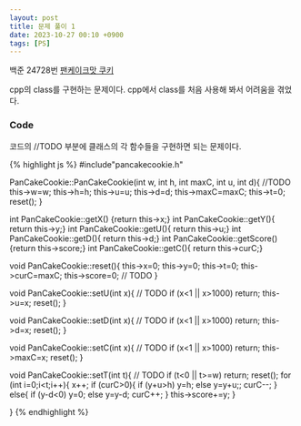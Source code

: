 ```yaml
---
layout: post
title: 문제 풀이 1
date: 2023-10-27 00:10 +0900
tags: [PS]
---
```



백준 24728번 [팬케이크맛 쿠키](https://www.acmicpc.net/problem/24728)

cpp의 class를 구현하는 문제이다. cpp에서 class를 처음 사용해 봐서 어려움을 겪었다.

### Code

코드의 //TODO 부분에 클래스의 각 함수들을 구현하면 되는 문제이다.


{% highlight js %}
#include"pancakecookie.h"

PanCakeCookie::PanCakeCookie(int w, int h, int maxC, int u, int d){
	//TODO
	this->w=w;
	this->h=h;
	this->u=u;
	this->d=d;
	this->maxC=maxC;
	this->t=0;
	reset();
}

int PanCakeCookie::getX() {return this->x;}
int PanCakeCookie::getY(){ return this->y;}
int PanCakeCookie::getU(){ return this->u;}
int PanCakeCookie::getD(){ return this->d;}
int PanCakeCookie::getScore() {return this->score;}
int PanCakeCookie::getC(){ return this->curC;}

void PanCakeCookie::reset(){
	this->x=0;
	this->y=0;
	this->t=0;
	this->curC=maxC;
	this->score=0;
	// TODO 
}

void PanCakeCookie::setU(int x){
	// TODO 
	if (x<1 || x>1000) return;
	this->u=x;
	reset();
}

void PanCakeCookie::setD(int x){
	// TODO
	if (x<1 || x>1000) return;
	this->d=x;
	reset();
}

void PanCakeCookie::setC(int x){
	// TODO
	if (x<1 || x>1000) return;
	this->maxC=x;
	reset();
}

void PanCakeCookie::setT(int t){
	// TODO
	if (t<0 || t>=w) return;
	reset();
	for (int i=0;i<t;i++){
		x++;
		if (curC>0){
			if (y+u>h) y=h;
			else y=y+u;;
			curC--;
		}
		else{
			if (y-d<0) y=0;
			else y=y-d;
			curC++;
		}
		this->score+=y;
	}

}
{% endhighlight %}
